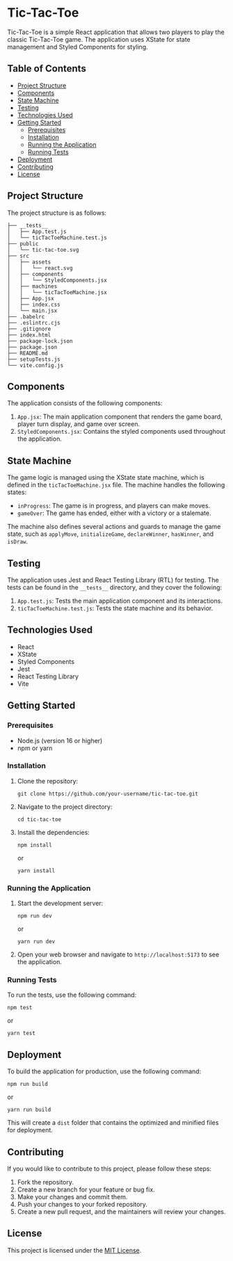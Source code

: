 # Tic-Tac-Toe

Tic-Tac-Toe is a simple React application that allows two players to play the classic Tic-Tac-Toe game. The application uses XState for state management and Styled Components for styling.

## Table of Contents

- [Project Structure](#project-structure)
- [Components](#components)
- [State Machine](#state-machine)
- [Testing](#testing)
- [Technologies Used](#technologies-used)
- [Getting Started](#getting-started)
  - [Prerequisites](#prerequisites)
  - [Installation](#installation)
  - [Running the Application](#running-the-application)
  - [Running Tests](#running-tests)
- [Deployment](#deployment)
- [Contributing](#contributing)
- [License](#license)

## Project Structure

The project structure is as follows:

    ├── __tests__
    │   ├── App.test.js
    │   └── ticTacToeMachine.test.js
    ├── public
    │   └── tic-tac-toe.svg
    ├── src
    │   ├── assets
    │   │   └── react.svg
    │   ├── components
    │   │   └── StyledComponents.jsx
    │   ├── machines
    │   │   └── ticTacToeMachine.jsx
    │   ├── App.jsx
    │   ├── index.css
    │   └── main.jsx
    ├── .babelrc
    ├── .eslintrc.cjs
    ├── .gitignore
    ├── index.html
    ├── package-lock.json
    ├── package.json
    ├── README.md
    ├── setupTests.js
    └── vite.config.js

## Components

The application consists of the following components:

1.  `App.jsx`: The main application component that renders the game board, player turn display, and game over screen.
2.  `StyledComponents.jsx`: Contains the styled components used throughout the application.

## State Machine

The game logic is managed using the XState state machine, which is defined in the `ticTacToeMachine.jsx` file. The machine handles the following states:

- `inProgress`: The game is in progress, and players can make moves.
- `gameOver`: The game has ended, either with a victory or a stalemate.

The machine also defines several actions and guards to manage the game state, such as `applyMove`, `initializeGame`, `declareWinner`, `hasWinner`, and `isDraw`.

## Testing

The application uses Jest and React Testing Library (RTL) for testing. The tests can be found in the `__tests__` directory, and they cover the following:

1.  `App.test.js`: Tests the main application component and its interactions.
2.  `ticTacToeMachine.test.js`: Tests the state machine and its behavior.

## Technologies Used

- React
- XState
- Styled Components
- Jest
- React Testing Library
- Vite

## Getting Started

### Prerequisites

- Node.js (version 16 or higher)
- npm or yarn

### Installation

1.  Clone the repository:

    `git clone https://github.com/your-username/tic-tac-toe.git`

2.  Navigate to the project directory:

    `cd tic-tac-toe`

3.  Install the dependencies:

    `npm install`

    or

    `yarn install`

### Running the Application

1.  Start the development server:

    `npm run dev`

    or

    `yarn run dev`

2.  Open your web browser and navigate to `http://localhost:5173` to see the application.

### Running Tests

To run the tests, use the following command:

`npm test`

or

`yarn test`

## Deployment

To build the application for production, use the following command:

`npm run build`

or

`yarn run build`

This will create a `dist` folder that contains the optimized and minified files for deployment.

## Contributing

If you would like to contribute to this project, please follow these steps:

1.  Fork the repository.
2.  Create a new branch for your feature or bug fix.
3.  Make your changes and commit them.
4.  Push your changes to your forked repository.
5.  Create a new pull request, and the maintainers will review your changes.

## License

This project is licensed under the [MIT License](LICENSE).
